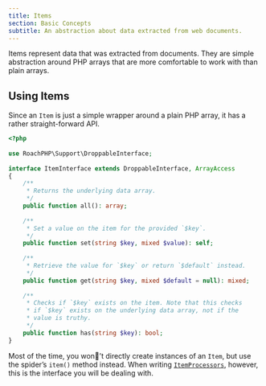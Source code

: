 ```yaml
---
title: Items
section: Basic Concepts
subtitle: An abstraction about data extracted from web documents.
---
```


Items represent data that was extracted from documents. They are simple abstraction around PHP arrays that are more comfortable to work with than plain arrays.

## Using Items

Since an `Item` is just a simple wrapper around a plain PHP array, it has a rather straight-forward API.

<CodeBlock>

```php
<?php
  
use RoachPHP\Support\DroppableInterface;
  
interface ItemInterface extends DroppableInterface, ArrayAccess
{
    /**
     * Returns the underlying data array.
     */
  	public function all(): array;
  
  	/**
  	 * Set a value on the item for the provided `$key`.
  	 */
  	public function set(string $key, mixed $value): self;
  
    /**
     * Retrieve the value for `$key` or return `$default` instead.
     */
    public function get(string $key, mixed $default = null): mixed;
  
  	/**
  	 * Checks if `$key` exists on the item. Note that this checks
  	 * if `$key` exists on the underlying data array, not if the
  	 * value is truthy.
  	 */
  	public function has(string $key): bool;
}
```

</CodeBlock>

Most of the time, you won’t directly create instances of an `Item`, but use the spider’s `item()` method instead. When writing [`ItemProcessors`](/docs/item-pipeline), however, this is the interface you will be dealing with.
